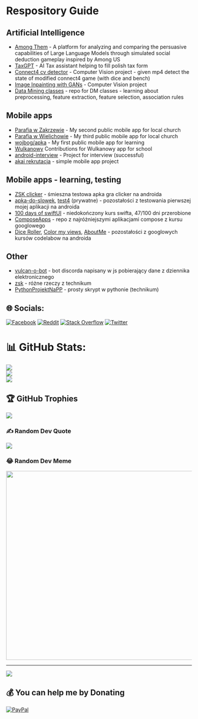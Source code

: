 
# Respository Guide
## Artificial Intelligence
- [Among Them](https://github.com/Farmerobot/among_them) - A platform for analyzing and comparing the persuasive capabilities of Large Language Models through simulated social deduction gameplay inspired by Among US
- [TaxGPT](https://github.com/Farmerobot/TaxGPT) - AI Tax assistant helping to fill polish tax form
- [Connect4 cv detector](https://github.com/Luncenok/connect4cv) - Computer Vision project - given mp4 detect the state of modified connect4 game (with dice and bench)
- [Image Inpainting with GANs](https://github.com/Luncenok/cv-inpainting) - Computer Vision project
- [Data Mining classes](https://github.com/Luncenok/Data-mining) - repo for DM classes - learning about preprocessing, feature extraction, feature selection, association rules
## Mobile apps
- [Parafia w Zakrzewie](https://github.com/Luncenok/Parafia-w-Zakrzewie) - My second public mobile app for local church
- [Parafia w Wielichowie](https://github.com/Luncenok/parafia-w-wielichowie) - My third public mobile app for local church
- [wojbog/apka](https://github.com/wojbog/apka) - My first public mobile app for learning
- [Wulkanowy](https://github.com/wulkanowy/wulkanowy/pulls?q=is%3Apr+author%3ALuncenok+is%3Aclosed) Contributions for Wulkanowy app for school 
- [android-interview](https://github.com/Luncenok/android-interview) - Project for interview (successful)
- [akai rekrutacja](https://github.com/Luncenok/akai-rekrutacja) - simple mobile app project
## Mobile apps - learning, testing
- [ZSK clicker](https://github.com/Luncenok/ZSK_Clicker) - śmieszna testowa apka gra clicker na androida
- [apka-do-slowek](https://github.com/Luncenok/apka-do-slowek), [test4](https://github.com/Luncenok/test4) (prywatne) - pozostałości z testowania pierwszej mojej aplikacji na androida
- [100 days of swiftUI](https://github.com/Luncenok/100DaysOfSwiftUI) - niedokończony kurs swifta, 47/100 dni przerobione
- [ComposeApps](https://github.com/Luncenok/composeApps) - repo z najróżniejszymi aplikacjami compose z kursu googlowego
- [Dice Roller](https://github.com/Luncenok/DiceRoller), [Color my views](https://github.com/Luncenok/ColorMyViews), [AboutMe](https://github.com/Luncenok/AboutMe) - pozostałości z googlowych kursów codelabow na androida
## Other
- [vulcan-o-bot](https://github.com/Luncenok/vulcan-o-bot) - bot discorda napisany w js pobierający dane z dziennika elektronicznego
- [zsk](https://github.com/Luncenok/zsk) - różne rzeczy z technikum
- [PythonProjektNaPP](https://github.com/Luncenok/PythonProjektNaPP) - prosty skrypt w pythonie (technikum)



## 🌐 Socials:
[![Facebook](https://img.shields.io/badge/Facebook-%231877F2.svg?logo=Facebook&logoColor=white)](https://facebook.com/MateuszIdziejczak) [![Reddit](https://img.shields.io/badge/Reddit-%23FF4500.svg?logo=Reddit&logoColor=white)](https://reddit.com/user/luncenok) [![Stack Overflow](https://img.shields.io/badge/-Stackoverflow-FE7A16?logo=stack-overflow&logoColor=white)](https://stackoverflow.com/users/14426856) [![Twitter](https://img.shields.io/badge/Twitter-%231DA1F2.svg?logo=Twitter&logoColor=white)](https://twitter.com/luncenok) 

# 📊 GitHub Stats:
![](https://github-readme-stats.vercel.app/api?username=luncenok&theme=tokyonight&hide_border=false&include_all_commits=false&count_private=true)<br/>
![](https://github-readme-streak-stats.herokuapp.com/?user=luncenok&theme=tokyonight&hide_border=false)<br/>
![](https://github-readme-stats.vercel.app/api/top-langs/?username=luncenok&theme=tokyonight&hide_border=false&include_all_commits=false&count_private=true&layout=compact)

## 🏆 GitHub Trophies
![](https://github-profile-trophy.vercel.app/?username=luncenok&theme=tokyonight&no-frame=false&no-bg=false&margin-w=4)

### ✍️ Random Dev Quote
![](https://quotes-github-readme.vercel.app/api?type=horizontal&theme=tokyonight)

### 😂 Random Dev Meme
<img src="https://random-memer.herokuapp.com/" width="512px"/>

---
[![](https://visitcount.itsvg.in/api?id=luncenok&icon=5&color=0)](https://visitcount.itsvg.in)

  ## 💰 You can help me by Donating
  [![PayPal](https://img.shields.io/badge/PayPal-00457C?style=for-the-badge&logo=paypal&logoColor=white)](https://paypal.me/luncenok) 

  <!-- Proudly created with GPRM ( https://gprm.itsvg.in ) -->
  
